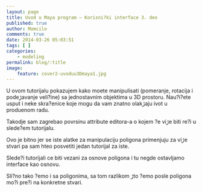 ```yaml
---
layout: page
title: Uvod u Maya program – Korisni?ki interface 3. deo
published: true
author: Momcilo
comments: true
date: 2014-03-26 05:03:51
tags: [ ]
categories:
    - modeling
permalink: blog/:title
image:
    feature: cover2-uvoduu3Dmaya1.jpg
---
```

U ovom tutorijalu pokazujem kako mo‍ete manipulisati (pomeranje, rotacija i podeڑavanje veli?ine) sa jednostavnim objektima u 3D prostoru. Nau?i?ete usput i neke skra?enice koje mogu da vam znatno olakڑaju ‍ivot u produ‍enom radu.
  
Takodje sam zagrebao povrsinu attribute editora-a o kojem ?e viڑe biti re?i u slede?em tutorijalu.
  
Ovo je bitno jer se iste alatke za manipulaciju poligona primenjuju za viڑe stvari pa sam hteo posvetiti jedan tutorijal za iste.

Slede?i tutorijali ce biti vezani za osnove poligona i tu negde ostavljamo interface kao osnovu.
  
Sli?no tako ?emo i sa poligonima, sa tom razlikom ڑto ?emo posle poligona mo?i pre?i na konkretne stvari.

&nbsp;